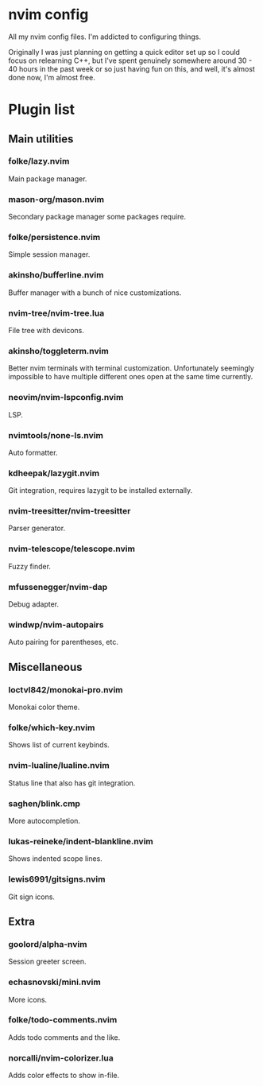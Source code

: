 # nvim config
All my nvim config files.
I'm addicted to configuring things.

Originally I was just planning on getting a quick editor set up so I could focus on relearning C++, but I've spent genuinely somewhere around 30 - 40 hours in the past week or so just having fun on this, and well, it's almost done now, I'm almost free.

# Plugin list

## Main utilities

### folke/lazy.nvim
Main package manager.

### mason-org/mason.nvim
Secondary package manager some packages require.

### folke/persistence.nvim
Simple session manager.

### akinsho/bufferline.nvim
Buffer manager with a bunch of nice customizations.

### nvim-tree/nvim-tree.lua
File tree with devicons.

### akinsho/toggleterm.nvim
Better nvim terminals with terminal customization. Unfortunately seemingly impossible to have multiple different ones open at the same time currently.

### neovim/nvim-lspconfig.nvim
LSP.

### nvimtools/none-ls.nvim
Auto formatter.

### kdheepak/lazygit.nvim
Git integration, requires lazygit to be installed externally.

### nvim-treesitter/nvim-treesitter
Parser generator.

### nvim-telescope/telescope.nvim
Fuzzy finder.

### mfussenegger/nvim-dap
Debug adapter.

### windwp/nvim-autopairs
Auto pairing for parentheses, etc.

## Miscellaneous

### loctvl842/monokai-pro.nvim
Monokai color theme.

### folke/which-key.nvim
Shows list of current keybinds.

### nvim-lualine/lualine.nvim
Status line that also has git integration.

### saghen/blink.cmp
More autocompletion.

### lukas-reineke/indent-blankline.nvim
Shows indented scope lines.

### lewis6991/gitsigns.nvim
Git sign icons.

## Extra

### goolord/alpha-nvim
Session greeter screen.

### echasnovski/mini.nvim
More icons.

### folke/todo-comments.nvim
Adds todo comments and the like.

### norcalli/nvim-colorizer.lua
Adds color effects to show in-file.
